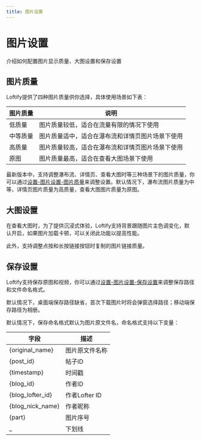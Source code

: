 ```yaml
---
title: 图片设置
---
```


# 图片设置
介绍如何配置图片显示质量、大图设置和保存设置

## 图片质量

Loftify提供了四种图片质量供你选择，具体使用场景如下表：

| 图片质量 | 说明 |
| --- | --- |
| 低质量 | 图片质量较低，适合在流量有限的情况下使用 |
| 中等质量 | 图片质量适中，适合在瀑布流和详情页图片场景下使用 |
| 高质量 | 图片质量较高，适合在瀑布流和详情页图片场景下使用 |
| 原图 | 图片质量最高，适合在查看大图场景下使用 |

最新版本中，支持调整瀑布流、详情页、查看大图时等三种场景下的图片质量，你可以通过<u>设置-图片设置-图片质量</u>来调整设置。默认情况下，瀑布流图片质量为中等，详情页图片质量为高质量，查看大图图片质量为原图。

## 大图设置

在查看大图时，为了提供沉浸式体验，Loftify支持背景跟随图片主色调变化，默认开启，如果图片加载卡顿，可以关闭此功能以提高性能。

此外，支持调整点按和长按链接按钮时复制的图片链接质量。

## 保存设置

Loftify支持保存原图和视频，你可以通过<u>设置-图片设置-保存设置</u>来调整保存路径和文件命名格式。

默认情况下，桌面端保存路径缺省，首次下载图片时将会弹窗选择路径；移动端保存路径为相册。

默认情况下，保存命名格式默认为图片原文件名，命名格式支持以下变量：

| 字段 | 描述 |
| --- | --- |
| \{original_name\} | 图片原文件名称 |
| \{post_id\} | 帖子ID |
| \{timestamp\} | 时间戳 |
| \{blog_id\} | 作者ID |
| \{blog_lofter_id\} | 作者Lofter ID |
| \{blog_nick_name\} | 作者昵称 |
| \{part\} | 图片序号 |
| _ | 下划线 |
